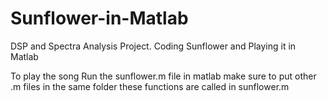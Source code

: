 # Sunflower-in-Matlab
DSP and Spectra Analysis Project. Coding Sunflower and Playing it in Matlab


To play the song
Run the sunflower.m file in matlab
make sure to put other .m files in the same folder
these functions are called in sunflower.m
